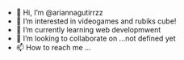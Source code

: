 - 👋 Hi, I’m @ariannagutirrzz
- 👀 I’m interested in videogames and rubiks cube!
- 🌱 I’m currently learning web developmwent
- 💞️ I’m looking to collaborate on ...not defined yet
- 📫 How to reach me ...

<!---
ariannagutirrzz/ariannagutirrzz is a ✨ special ✨ repository because its `README.md` (this file) appears on your GitHub profile.
You can click the Preview link to take a look at your changes.
--->
